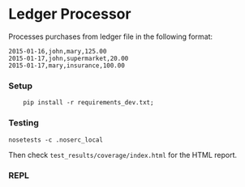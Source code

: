 Ledger Processor
=================
Processes purchases from ledger file in the following format:

```
2015-01-16,john,mary,125.00
2015-01-17,john,supermarket,20.00
2015-01-17,mary,insurance,100.00
```

### Setup

```
	pip install -r requirements_dev.txt;
```

### Testing

```
nosetests -c .noserc_local
```

Then check `test_results/coverage/index.html` for the HTML report.


### REPL
